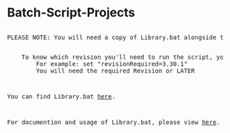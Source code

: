 # Batch-Script-Projects

<pre>
<p>PLEASE NOTE: You will need a copy of Library.bat alongside these projects.</p>
    To know which revision you'll need to run the script, you can look for<
        For example: set "revisionRequired=3.30.1"
        You will need the required Revision or LATER</p>
<p>You can find Library.bat <a href="https://github.com/IcarusLivesHF/Windows-Batch-Library/blob/master/Library.bat">here</a>.</p>
<p>For documention and usage of Library.bat, please view <a href="https://raw.githubusercontent.com/IcarusLivesHF/Windows-Batch-Library/master/documentation.bat">here</a>.</p>
</pre>
